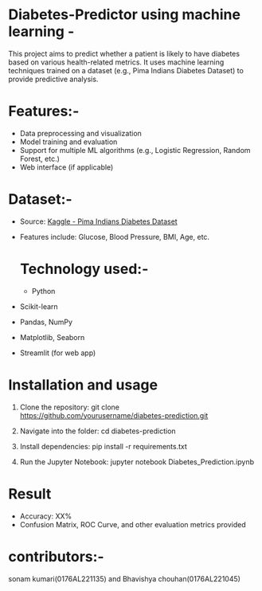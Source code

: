 # Diabetes-Predictor using machine learning - 
This project aims to predict whether a patient is likely to have diabetes based on various health-related metrics. 
It uses machine learning techniques trained on a dataset (e.g., Pima Indians Diabetes Dataset) to provide predictive analysis.

# Features:-
- Data preprocessing and visualization
- Model training and evaluation
- Support for multiple ML algorithms (e.g., Logistic Regression, Random Forest, etc.)
- Web interface (if applicable)

# Dataset:-
- Source: [Kaggle - Pima Indians Diabetes Dataset](https://www.kaggle.com/datasets/uciml/pima-indians-diabetes-database)
- Features include: Glucose, Blood Pressure, BMI, Age, etc.

  # Technology used:-
  - Python
- Scikit-learn
- Pandas, NumPy
- Matplotlib, Seaborn
- Streamlit (for web app)

# Installation and usage
1. Clone the repository:
   git clone https://github.com/yourusername/diabetes-prediction.git

2. Navigate into the folder:
   cd diabetes-prediction

3. Install dependencies:
   pip install -r requirements.txt

4. Run the Jupyter Notebook:
   jupyter notebook Diabetes_Prediction.ipynb

# Result
- Accuracy: XX%
- Confusion Matrix, ROC Curve, and other evaluation metrics provided

# contributors:-
sonam kumari(0176AL221135) and 
Bhavishya chouhan(0176AL221045)


